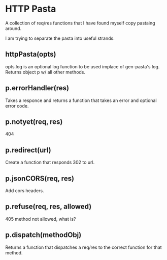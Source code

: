 HTTP Pasta
==========

A collection of req/res functions that I have found myself copy pastaing around.

I am trying to separate the pasta into useful strands.

httpPasta(opts)
---

opts.log is an optional log function to be used implace of gen-pasta's log.
Returns object p w/ all other methods.


p.errorHandler(res)
---

Takes a responce and returns a function that takes an error and optional
error code.

p.notyet(req, res)
---

404

p.redirect(url)
---

Create a function that responds 302 to url.

p.jsonCORS(req, res)
---

Add cors headers.

p.refuse(req, res, allowed)
---

405 method not allowed, what is?

p.dispatch(methodObj)
---

Returns a function that dispatches a req/res to the correct function
for that method.

